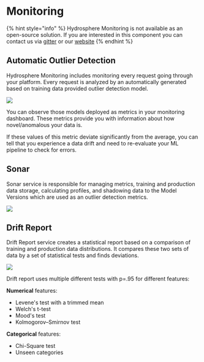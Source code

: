 # Monitoring



{% hint style="info" %}
Hydrosphere Monitoring is not available as an open-source solution. If you are interested in this component you can contact us via [gitter](https://gitter.im/Hydrospheredata/hydro-serving) or our [website](https://hydrosphere.io)
{% endhint %}

## Automatic Outlier Detection

Hydrosphere Monitoring includes monitoring every request going through your platform. Every request is analyzed by an automatically generated based on training data provided outlier detection model.

![](https://github.com/Hydrospheredata/hydro-serving/tree/54b7457851ad9de078cd092f083b8492dea6edca/docs/services/monitoring/images/auto_od_metric.png)

You can observe those models deployed as metrics in your monitoring dashboard. These metrics provide you with information about how novel/anomalous your data is.

If these values of this metric deviate significantly from the average, you can tell that you experience a data drift and need to re-evaluate your ML pipeline to check for errors.

## Sonar

Sonar service is responsible for managing metrics, training and production data storage, calculating profiles, and shadowing data to the Model Versions which are used as an outlier detection metrics.

![](https://github.com/Hydrospheredata/hydro-serving/tree/54b7457851ad9de078cd092f083b8492dea6edca/docs/services/monitoring/images/monitoring_screenshot.png)



## Drift Report



Drift Report service creates a statistical report based on a comparison of training and production data distributions. It compares these two sets of data by a set of statistical tests and finds deviations.

![](https://github.com/Hydrospheredata/hydro-serving/tree/54b7457851ad9de078cd092f083b8492dea6edca/docs/services/monitoring/images/drift_report_screenshot.png)

Drift report uses multiple different tests with p=.95 for different features:

**Numerical** features:

* Levene's test with a trimmed mean 
* Welch's t-test
* Mood's test
* Kolmogorov–Smirnov test

**Categorical** features:

* Chi-Square test
* Unseen categories

